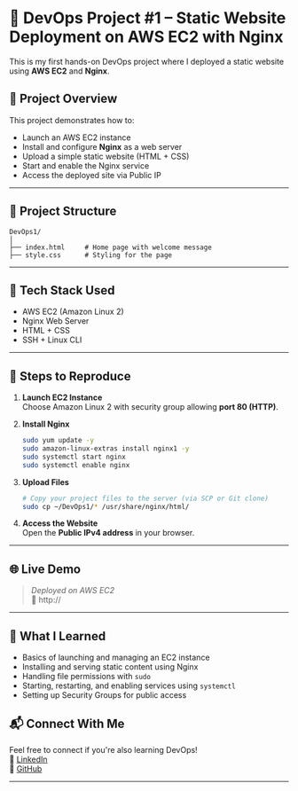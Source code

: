 


# 🚀 DevOps Project #1 – Static Website Deployment on AWS EC2 with Nginx

This is my first hands-on DevOps project where I deployed a static website using **AWS EC2** and **Nginx**.

## 📌 Project Overview

This project demonstrates how to:

- Launch an AWS EC2 instance
- Install and configure **Nginx** as a web server
- Upload a simple static website (HTML + CSS)
- Start and enable the Nginx service
- Access the deployed site via Public IP

---

## 📁 Project Structure

```
DevOps1/
│
├── index.html     # Home page with welcome message
├── style.css      # Styling for the page
```

---

## 🔧 Tech Stack Used

- AWS EC2 (Amazon Linux 2)
- Nginx Web Server
- HTML + CSS
- SSH + Linux CLI

---

## 🚀 Steps to Reproduce

1. **Launch EC2 Instance**  
   Choose Amazon Linux 2 with security group allowing **port 80 (HTTP)**.

2. **Install Nginx**
   ```bash
   sudo yum update -y
   sudo amazon-linux-extras install nginx1 -y
   sudo systemctl start nginx
   sudo systemctl enable nginx
   ```

3. **Upload Files**
   ```bash
   # Copy your project files to the server (via SCP or Git clone)
   sudo cp ~/DevOps1/* /usr/share/nginx/html/
   ```

4. **Access the Website**  
   Open the **Public IPv4 address** in your browser.

---

## 🌐 Live Demo

> _Deployed on AWS EC2_  
> 🔗 http://<Your-EC2-Public-IP>

---


## 🧠 What I Learned

- Basics of launching and managing an EC2 instance
- Installing and serving static content using Nginx
- Handling file permissions with `sudo`
- Starting, restarting, and enabling services using `systemctl`
- Setting up Security Groups for public access


## 📬 Connect With Me

Feel free to connect if you're also learning DevOps!  
🔗 [LinkedIn](https://www.linkedin.com/in/zaheer95)  
📁 [GitHub](https://github.com/RBZAHEER)

---
